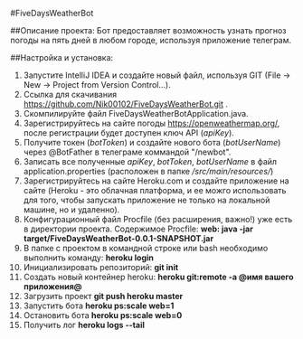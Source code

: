 #FiveDaysWeatherBot

##Описание проекта:
Бот предоставляет возможность узнать прогноз погоды на пять дней в любом городе, используя приложение телеграм.

##Настройка и установка:
1. Запустите IntelliJ IDEA и создайте новый файл, используя GIT (File -> New -> Project from Version Control...).
2. Ссылка для скачивания https://github.com/Nik00102/FiveDaysWeatherBot.git .
3. Скомпилируйте файл FiveDaysWeatherBotApplication.java.
4. Зарегистрируйтесь на сайте погоды https://openweathermap.org/, после регистрации будет доступен ключ API (*apiKey*).
5. Получите токен (*botToken*) и создайте нового бота (*botUserName*) через @BotFather в телеграме коммандой "/newbot".
6. Записать все полученные *apiKey*, *botToken*, *botUserName* в файл application.properties (расположен в папке */src/main/resources/*)
7. Зарегистрируйтесь на сайте Heroku.com и создайте приложение на сайте (Heroku - это облачная платформа, и ее можго использовать для того, чтобы запускать приложение не только на локальной машине, но и удаленно).
8. Конфигурационный файл Procfile (без расширения, важно!) уже есть в директории проекта.
    Содержимое Procfile: **web: java -jar target/FiveDaysWeatherBot-0.0.1-SNAPSHOT.jar**
 9. В папке с проектом в командной строке или bash необходимо выполнить команду: 
 **heroku login**
 10. Инициализировать репозиторий:
**git init** 
11. Создать новый контейнер heroku:
**heroku git:remote -a @имя вашего приложения@**
12. Загрузить проект 
**git push heroku master**
13. Запустить бота
**heroku ps:scale web=1**
14. Остановить бота
**heroku ps:scale web=0**
15. Получить лог
**heroku logs --tail**
